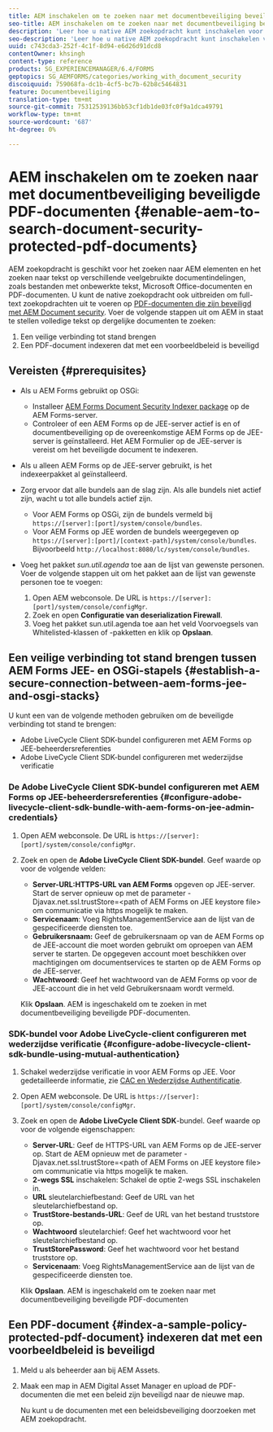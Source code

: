 ```yaml
---
title: AEM inschakelen om te zoeken naar met documentbeveiliging beveiligde PDF-documenten
seo-title: AEM inschakelen om te zoeken naar met documentbeveiliging beveiligde PDF-documenten
description: 'Leer hoe u native AEM zoekopdracht kunt inschakelen voor het uitvoeren van full-text zoekopdrachten op DRM-beveiligde PDF-documenten.  '
seo-description: 'Leer hoe u native AEM zoekopdracht kunt inschakelen voor het uitvoeren van full-text zoekopdrachten op DRM-beveiligde PDF-documenten.  '
uuid: c743cda3-252f-4c1f-8d94-e6d26d91dcd8
contentOwner: khsingh
content-type: reference
products: SG_EXPERIENCEMANAGER/6.4/FORMS
geptopics: SG_AEMFORMS/categories/working_with_document_security
discoiquuid: 759068fa-dc1b-4cf5-bc7b-62b8c5464831
feature: Documentbeveiliging
translation-type: tm+mt
source-git-commit: 75312539136bb53cf1db1de03fc0f9a1dca49791
workflow-type: tm+mt
source-wordcount: '687'
ht-degree: 0%

---
```



# AEM inschakelen om te zoeken naar met documentbeveiliging beveiligde PDF-documenten {#enable-aem-to-search-document-security-protected-pdf-documents}

AEM zoekopdracht is geschikt voor het zoeken naar AEM elementen en het zoeken naar tekst op verschillende veelgebruikte documentindelingen, zoals bestanden met onbewerkte tekst, Microsoft Office-documenten en PDF-documenten. U kunt de native zoekopdracht ook uitbreiden om full-text zoekopdrachten uit te voeren op [PDF-documenten die zijn beveiligd met AEM Document security](/help/forms/using/admin-help/document-security.md). Voer de volgende stappen uit om AEM in staat te stellen volledige tekst op dergelijke documenten te zoeken:

1. Een veilige verbinding tot stand brengen
1. Een PDF-document indexeren dat met een voorbeeldbeleid is beveiligd

## Vereisten {#prerequisites}

* Als u AEM Forms gebruikt op OSGi:

   * Installeer [AEM Forms Document Security Indexer package](https://helpx.adobe.com/aem-forms/kb/aem-forms-releases.html) op de AEM Forms-server.
   * Controleer of een AEM Forms op de JEE-server actief is en of documentbeveiliging op de overeenkomstige AEM Forms op de JEE-server is geïnstalleerd. Het AEM Formulier op de JEE-server is vereist om het beveiligde document te indexeren.

* Als u alleen AEM Forms op de JEE-server gebruikt, is het indexeerpakket al geïnstalleerd.
* Zorg ervoor dat alle bundels aan de slag zijn. Als alle bundels niet actief zijn, wacht u tot alle bundels actief zijn.

   * Voor AEM Forms op OSGi, zijn de bundels vermeld bij `https://[server]:[port]/system/console/bundles`.
   * Voor AEM Forms op JEE worden de bundels weergegeven op `https://[server]:[port]/[context-path]/system/console/bundles`. Bijvoorbeeld `http://localhost:8080/lc/system/console/bundles`.

* Voeg het pakket *sun.util.agenda* toe aan de lijst van gewenste personen. Voer de volgende stappen uit om het pakket aan de lijst van gewenste personen toe te voegen:

   1. Open AEM webconsole. De URL is `https://[server]:[port]/system/console/configMgr`.
   1. Zoek en open **Configuratie van deserialization Firewall**.
   1. Voeg het pakket sun.util.agenda toe aan het veld Voorvoegsels van Whitelisted-klassen of -pakketten en klik op **Opslaan**.

## Een veilige verbinding tot stand brengen tussen AEM Forms JEE- en OSGi-stapels {#establish-a-secure-connection-between-aem-forms-jee-and-osgi-stacks}

U kunt een van de volgende methoden gebruiken om de beveiligde verbinding tot stand te brengen:

* Adobe LiveCycle Client SDK-bundel configureren met AEM Forms op JEE-beheerdersreferenties
* Adobe LiveCycle Client SDK-bundel configureren met wederzijdse verificatie

### De Adobe LiveCycle Client SDK-bundel configureren met AEM Forms op JEE-beheerdersreferenties {#configure-adobe-livecycle-client-sdk-bundle-with-aem-forms-on-jee-admin-credentials}

1. Open AEM webconsole. De URL is `https://[server]:[port]/system/console/configMgr`.
1. Zoek en open de **Adobe LiveCycle Client SDK-bundel**. Geef waarde op voor de volgende velden:

   * **Server-URL:HTTPS-URL van AEM Forms** opgeven op JEE-server. Start de server opnieuw op met de parameter -Djavax.net.ssl.trustStore=&lt;path of AEM Forms on JEE keystore file> om communicatie via https mogelijk te maken.
   * **Servicenaam**: Voeg RightsManagementService aan de lijst van de gespecificeerde diensten toe.
   * **Gebruikersnaam:** Geef de gebruikersnaam op van de AEM Forms op de JEE-account die moet worden gebruikt om oproepen van AEM server te starten. De opgegeven account moet beschikken over machtigingen om documentservices te starten op de AEM Forms op de JEE-server.
   * **Wachtwoord**: Geef het wachtwoord van de AEM Forms op voor de JEE-account die in het veld Gebruikersnaam wordt vermeld.

   Klik **Opslaan**. AEM is ingeschakeld om te zoeken in met documentbeveiliging beveiligde PDF-documenten.

### SDK-bundel voor Adobe LiveCycle-client configureren met wederzijdse verificatie {#configure-adobe-livecycle-client-sdk-bundle-using-mutual-authentication}

1. Schakel wederzijdse verificatie in voor AEM Forms op JEE. Voor gedetailleerde informatie, zie [CAC en Wederzijdse Authentificatie](https://helpx.adobe.com/livecycle/kb/cac-mutual-authentication.html).
1. Open AEM webconsole. De URL is `https://[server]:[port]/system/console/configMgr`.
1. Zoek en open de **Adobe LiveCycle Client SDK**-bundel. Geef waarde op voor de volgende eigenschappen:

   * **Server-URL**: Geef de HTTPS-URL van AEM Forms op de JEE-server op. Start de AEM opnieuw met de parameter -Djavax.net.ssl.trustStore=&lt;path of AEM Forms on JEE keystore file> om communicatie via https mogelijk te maken.
   * **2-wegs SSL** inschakelen: Schakel de optie 2-wegs SSL inschakelen in.
   * **URL** sleutelarchiefbestand: Geef de URL van het sleutelarchiefbestand op.
   * **TrustStore-bestands-URL**: Geef de URL van het bestand truststore op.
   * **Wachtwoord** sleutelarchief: Geef het wachtwoord voor het sleutelarchiefbestand op.
   * **TrustStorePassword**: Geef het wachtwoord voor het bestand truststore op.
   * **Servicenaam**: Voeg RightsManagementService aan de lijst van de gespecificeerde diensten toe.

   Klik **Opslaan**. AEM is ingeschakeld om te zoeken naar met documentbeveiliging beveiligde PDF-documenten

## Een PDF-document {#index-a-sample-policy-protected-pdf-document} indexeren dat met een voorbeeldbeleid is beveiligd

1. Meld u als beheerder aan bij AEM Assets.
1. Maak een map in AEM Digital Asset Manager en upload de PDF-documenten die met een beleid zijn beveiligd naar de nieuwe map.

   Nu kunt u de documenten met een beleidsbeveiliging doorzoeken met AEM zoekopdracht.

